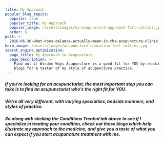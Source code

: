 ```yaml
---
title: My Approach
popular_blog_topics:
  popular: true
  popular_title: My Approach
  popular_image: /assets/images/my-acupuncture-approach-fort-collins.jpg
  order: 6
post: >-
  2018-06-30-what-does-balance-actually-mean-in-the-acupuncture-clinic-how-to-know-if-youre-balanced-and-how-we-get-you-back-to-balance
hero_image: /assets/images/acupuncture-education-fort-collins.jpg
search_engine_optimization:
  page_title: My Approach to Acupuncture
  page_description: >-
    Find out if Wisdom Ways Acupuncture is a good fit for YOU by reading these
    blogs for a taster of my style of acupuncture practice.
---
```


##### If you're looking for an acupuncturist, the most important step you can take is to find an acupuncturist who’s the right fit for YOU.

##### We’re all very different, with varying specialties, bedside manners, and styles of practice.

##### So along with clicking the Conditions Treated tab above to see if I specialize in treating your condition, check out these blogs which help illustrate my approach to the medicine, and give you a taste of what you can expect if you start acupuncture treatment with me.